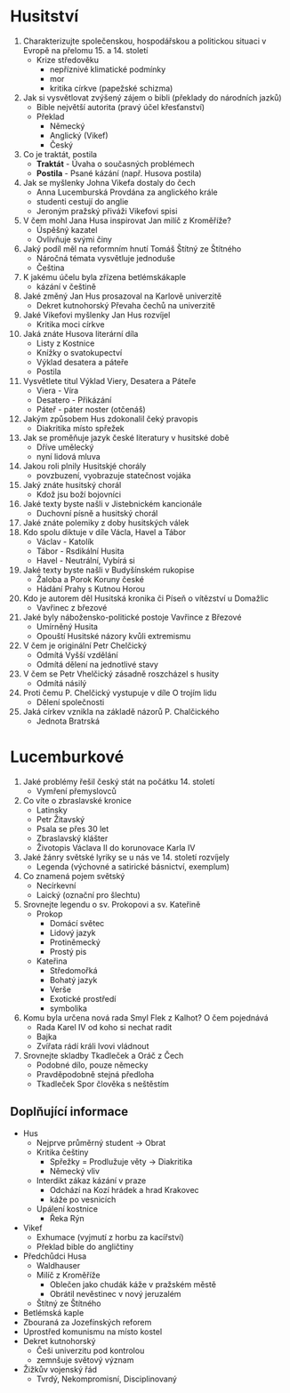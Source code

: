 # Husitství
1. Charakterizujte společenskou, hospodářskou a politickou situaci v Evropě na přelomu 15. a 14. století
   - Krize středověku
     - nepříznivé klimatické podmínky
     - mor
     - kritika církve (papežské schizma)
2. Jak si vysvětlovat zvýšený zájem o bibli (překlady do národních jazků)
   - Bible největší autorita (pravý účel křesťanství)
   - Překlad
     - Německý
     - Anglický (Vikef)
     - Český
3. Co je traktát, postila
   - **Traktát** - Úvaha o současných problémech
   - **Postila** - Psané kázání (např. Husova postila)
4. Jak se myšlenky Johna Vikefa dostaly do čech
   - Anna Lucemburská Provdána za anglického krále 
   - studenti cestují do anglie
   - Jeroným pražský přiváži Vikefovi spisi
5. V čem mohl Jana Husa inspirovat Jan milíč z Kroměříže?
   -  Úspěšný kazatel
   - Ovlivňuje svými činy
6. Jaký podíl měl na reformním hnutí Tomáš Štítný ze Štítného 
   - Náročná témata vysvětluje jednoduše
   - Čeština
7. K jakému účelu byla zřízena betlémskákaple
   - kázání v češtině
8. Jaké změný Jan Hus prosazoval na Karlově univerzitě
   - Dekret kutnohorský Převaha čechů na univerzitě
9. Jaké Vikefovi myšlenky Jan Hus rozvíjel
   - Kritika moci církve
10. Jaká znáte Husova literární díla
    - Listy z Kostnice
    - Knížky o svatokupectví
    - Výklad desatera a páteře
    - Postila
11. Vysvětlete titul Výklad Viery, Desatera a Páteře
    - Viera - Víra
    - Desatero - Přikázání
    - Páteř - páter noster (otčenáš)
12. Jakým způsobem Hus  zdokonalil čeký pravopis
    - Diakritika místo spřežek
13. Jak se proměňuje jazyk české literatury v husitské době
    - Dříve umělecký
    - nyní lidová mluva
14. Jakou roli plnily Husitskjé chorály
    - povzbuzení, vyobrazuje statečnost vojáka
15. Jaký znáte husitský chorál 
    - Kdož jsu boží bojovníci
16. Jaké texty byste našli v Jistebnickém kancionále
    - Duchovní písně a husitský chorál
17. Jaké znáte polemiky z doby husitských válek
18. Kdo spolu diktuje v díle Václa, Havel a Tábor
    - Václav - Katolík
    - Tábor - Rsdikální Husita
    - Havel - Neutrální, Vybírá si
19. Jaké texty byste našli v Budyšínském rukopise
    - Žaloba a Porok Koruny české
    - Hádání Prahy s Kutnou Horou
20. Kdo je autorem děl Husitská kronika či Píseň o vítězství u Domažlic
    - Vavřinec z březové
21. Jaké byly nábožensko-politické postoje Vavřince z Březové
    - Umírněný Husita
    - Opouští Husitské názory kvůli extremismu
22. V čem je originální Petr Chelčický
    - Odmítá Vyšší vzdělání
    - Odmítá dělení na jednotlivé stavy
23. V čem se Petr Vhelčický zásadně roszcházel s husity
    - Odmítá násilý
24. Proti čemu P. Chelčický vystupuje v díle O trojím lidu
    - Dělení společnosti
25. Jaká církev vznikla na základě názorů P. Chalčického
    - Jednota Bratrská

# Lucemburkové
1. Jaké problémy řešil český stát na počátku 14. století
   - Vymření přemyslovců
2. Co víte o zbraslavské kronice
   - Latinsky
   - Petr Žitavský
   - Psala se přes 30 let
   - Zbraslavský klášter
   - Životopis Václava II do korunovace Karla IV
3. Jaké žánry světské  lyriky se u nás ve 14. století rozvíjely
   - Legenda (výchovné a satirické básnictví, exemplum)
4. Co znamená pojem světský
   - Necírkevní 
   - Laický (označní pro šlechtu)
5. Srovnejte legendu o sv. Prokopovi a sv. Kateřině
   - Prokop
     - Domácí světec
     - Lidový jazyk
     - Protiněmecký
     - Prostý pis
   - Kateřina
     - Středomořká
     - Bohatý jazyk
     - Verše
     - Exotické prostředí
     - symbolika
6. Komu byla určena nová rada Smyl Flek z Kalhot? O čem pojednává
   - Rada Karel IV od koho si nechat radit
   - Bajka
   - Zvířata rádí králi lvovi vládnout
7. Srovnejte skladby Tkadleček a Oráč z Čech
   - Podobné dílo, pouze německy
   - Pravděpodobně stejná předloha
   - Tkadleček Spor člověka s neštěstím

## Doplňující informace
- Hus
  - Nejprve průměrný student -> Obrat
  - Kritika češtiny
    - Spřežky = Prodlužuje věty -> Diakritika
    - Německý vliv
  - Interdikt zákaz kázání v praze
    - Odchází na Kozí hrádek a hrad Krakovec
    - káže po vesnicích
  - Upálení kostnice
    - Řeka Rýn
- Vikef 
  - Exhumace (vyjmutí z horbu za kacířství)
  - Překlad bible do angličtiny 
- Předchůdci Husa
  - Waldhauser
  - Milíč z Kroměříže
    - Oblečen jako chudák káže v pražském městě
    - Obrátil nevěstinec v nový jeruzalém
  - Štítný ze Štítného
-  Betlémská kaple
  - Zbouraná za Jozefínských reforem
  - Uprostřed komunismu na místo kostel
- Dekret kutnohorský
  - Češi univerzitu pod kontrolou
  - zemnšuje světový význam
- Žižkův vojenský řád
  - Tvrdý, Nekompromisní, Disciplinovaný